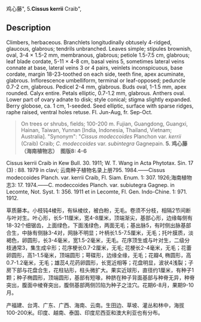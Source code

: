 鸡心藤",
5.**Cissus kerrii** Craib",

## Description
Climbers, herbaceous. Branchlets longitudinally obtusely 4-ridged, glaucous, glabrous; tendrils unbranched. Leaves simple; stipules brownish, oval, 3-4 × 1.5-2 mm, membranous, glabrous; petiole 1.5-7.5 cm, glabrous; leaf blade cordate, 5-11 × 4-8 cm, basal veins 5, sometimes lateral veins connate at base, lateral veins 3 or 4 pairs, veinlets inconspicuous, base cordate, margin 18-23-toothed on each side, teeth fine, apex acuminate, glabrous. Inflorescence umbelliform, terminal or leaf-opposed; peduncle 0.7-2 cm, glabrous. Pedicel 2-4 mm, glabrous. Buds oval, 1-1.5 mm, apex rounded. Calyx entire. Petals elliptic, 0.7-1.2 mm, glabrous. Anthers oval. Lower part of ovary adnate to disk; style conical; stigma slightly expanded. Berry globose, ca. 1 cm, 1-seeded. Seed elliptic, surface with sparse ridges, raphe raised, ventral holes retuse. Fl. Jun-Aug, fr. Sep-Oct.

> On trees or shrubs, fields; 100-200 m. Fujian, Guangdong, Guangxi, Hainan, Taiwan, Yunnan [India, Indonesia, Thailand, Vietnam; Australia].
  "Synonym": "*Cissus modeccoides* Planchon var. *kerrii* (Craib) Craib; *C. modeccoides* var. *subintegra* Gagnepain.
**5. 鸡心藤（海南植物志）　图版8: 4-6**

Cissus kerrii Craib in Kew Bull. 30. 1911; W. T. Wang in Acta Phytotax. Sin. 17 (3) : 88. 1979 in clavi; 云南种子植物名录上册795. 1984.——Cissus modeccoides Planch. var. kerrii Craib, Fl. Siam. Enum. 1: 307. 1926;海南植物志3: 17. 1974.——C. modeccoides Planch. var. subiutegra Gagnep. in Lecomte, Not. Syst. 1: 356. 1911 et in Lecomte, Fl. Gen. Indo-Chine. 1: 971. 1912.

草质藤本。小枝钝4棱形，有纵棱纹，被白粉，无毛。卷须不分枝，相隔2节间断与叶对生。叶心形，长5-11厘米，宽4-8厘米，顶端渐尖，基部心形，边缘每侧有18-32个细锯齿，上面绿色，下面浅绿色，两面无毛；基出脉5，有时侧出脉基部合生，中脉有侧脉3-4对，网脉不明显；叶柄长1.5-7.5厘米，无毛；托叶膜质，淡褐色，卵圆形，长3-4毫米，宽1.5-2毫米，无毛。花序顶生或与叶对生，二级分枝通常3，集生成伞形；花序梗长0.7-2厘米，无毛; 花梗长2-4毫米，无毛；花蕾卵圆形，高1-1.5毫米，顶端圆形；萼碟形，边缘全缘，无毛；花瓣4, 椭圆形，高0.7-1.2毫米，无毛；雄蕊4,花药卵圆形，长宽近相等；花盘明显，波状4浅裂；子房下部与花盘合生，花柱钻形，柱头微扩大。果实近球形，直径约1厘米，有种子1颗；种子椭圆形，顶端圆形，基部有短喙，种脐在种子背面基部与种脊无异，种脊突出，腹面中棱脊突出，腹侧基部两侧凹陷为种子之洼穴。花期6-8月，果期9-10月。

产福建、台湾、广东、广西、海南、云南。生田边、草坡、灌丛和林中，海拔100-200米。印度、越南、泰国、印度尼西亚和澳大利亚也有分布。
